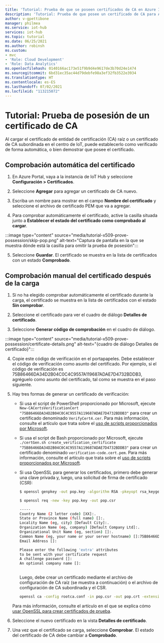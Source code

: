 ```yaml
---
title: 'Tutorial: Prueba de que se poseen certificados de CA en Azure IoT Hub | Microsoft Docs'
description: 'Tutorial: Prueba de que posee un certificado de CA para Azure IoT Hub'
author: v-gpettibone
manager: philmea
ms.service: iot-hub
services: iot-hub
ms.topic: tutorial
ms.date: 06/25/2021
ms.author: robinsh
ms.custom:
- mvc
- 'Role: Cloud Development'
- 'Role: Data Analytics'
ms.openlocfilehash: 0140166ac173e51f9b9d4e9617de3b70d24e1474
ms.sourcegitcommit: 6bd31ec35ac44d79debfe98a3ef32fb3522e3934
ms.translationtype: HT
ms.contentlocale: es-ES
ms.lasthandoff: 07/02/2021
ms.locfileid: "113215072"
---
```

# <a name="tutorial-proving-possession-of-a-ca-certificate"></a>Tutorial: Prueba de posesión de un certificado de CA

Al cargar el certificado de entidad de certificación (CA) raíz o un certificado de CA subordinada en el centro de IoT, puede establecerlo como verificado de forma automática, o bien demostrar que posee el certificado.

## <a name="verify-certificate-automatically"></a>Comprobación automática del certificado 

1. En Azure Portal, vaya a la instancia de IoT Hub y seleccione **Configuración > Certificados**.

2. Seleccione **Agregar** para agregar un certificado de CA nuevo.

3. Escriba un nombre para mostrar en el campo **Nombre del certificado** y seleccione el archivo de certificado PEM que va a agregar.

4. Para comprobar automáticamente el certificado, active la casilla situada junto a **Establecer el estado del certificado como comprobado al cargar**.

  :::image type="content" source="media/tutorial-x509-prove-possession/skip-pop.png" alt-text="Captura de pantalla en la que se muestra dónde está la casilla para omitir la prueba de posesión":::

5. Seleccione **Guardar**.  El certificado se muestra en la lista de certificados con un estado **Comprobado**.

## <a name="verify-certificate-manually-after-upload"></a>Comprobación manual del certificado después de la carga

1. Si no ha elegido comprobar automáticamente el certificado durante la carga, el certificado se muestra en la lista de certificados con el estado **Sin comprobar**. 

2. Seleccione el certificado para ver el cuadro de diálogo **Detalles de certificado**.

3. Seleccione **Generar código de comprobación** en el cuadro de diálogo.

  :::image type="content" source="media/tutorial-x509-prove-possession/certificate-details.png" alt-text="{cuadro de diálogo Detalles de certificado}":::

4. Copie este código de verificación en el portapapeles. Debe establecer el código de verificación como asunto del certificado. Por ejemplo, si el código de verificación es 75B86466DA34D2B04C0C4C9557A119687ADAE7D4732BDDB3, agréguelo como asunto del certificado, tal como se muestra en el paso siguiente.

5. Hay tres formas de generar un certificado de verificación:

    * Si usa el script de PowerShell proporcionado por Microsoft, ejecute `New-CACertsVerificationCert "75B86466DA34D2B04C0C4C9557A119687ADAE7D4732BDDB3"` para crear un certificado denominado `VerifyCert4.cer`. Para más información, consulte el artículo que trata sobre el [uso de scripts proporcionados por Microsoft](tutorial-x509-scripts.md).

    * Si usa el script de Bash proporcionado por Microsoft, ejecute `./certGen.sh create_verification_certificate "75B86466DA34D2B04C0C4C9557A119687ADAE7D4732BDDB3"` para crear un certificado denominado `verification-code.cert.pem`. Para más información, consulte el artículo que trata sobre el [uso de scripts proporcionados por Microsoft](tutorial-x509-scripts.md).

    * Si usa OpenSSL para generar los certificados, primero debe generar una clave privada y, luego, una solicitud de firma de certificado (CSR):

      ```bash
      $ openssl genpkey -out pop.key -algorithm RSA -pkeyopt rsa_keygen_bits:2048

      $ openssl req -new -key pop.key -out pop.csr

      -----
      Country Name (2 letter code) [XX]:.
      State or Province Name (full name) []:.
      Locality Name (eg, city) [Default City]:.
      Organization Name (eg, company) [Default Company Ltd]:.
      Organizational Unit Name (eg, section) []:.
      Common Name (eg, your name or your server hostname) []:75B86466DA34D2B04C0C4C9557A119687ADAE7D4732BDDB3
      Email Address []:

      Please enter the following 'extra' attributes
      to be sent with your certificate request
      A challenge password []:
      An optional company name []:
 
      ```

      Luego, debe crear un certificado mediante el archivo de configuración de CA raíz (se muestra a continuación) o el archivo de configuración de CA subordinada y el CSR.

      ```bash
      openssl ca -config rootca.conf -in pop.csr -out pop.crt -extensions client_ext

      ```

    Para más información, consulte el artículo en el que se explica cómo [usar OpenSSL para crear certificados de prueba](tutorial-x509-openssl.md).

6. Seleccione el nuevo certificado en la vista **Detalles de certificado**.

7. Una vez que el certificado se carga, seleccione **Comprobar**. El estado del certificado de CA debe cambiar a **Comprobado**.
